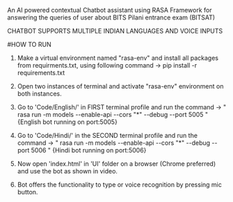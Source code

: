 An AI powered contextual Chatbot assistant using RASA Framework for answering the queries of user about BITS Pilani entrance exam (BITSAT)

CHATBOT SUPPORTS MULTIPLE INDIAN LANGUAGES AND VOICE INPUTS

#HOW TO RUN

1. Make a virtual  environment named "rasa-env" and install all packages from requirments.txt, using following command -> pip install -r requirements.txt

2. Open two instances of terminal and activate "rasa-env" environment on both instances.

3. Go to 'Code/English/' in FIRST terminal profile and run the command -> " rasa run -m models --enable-api --cors "*" --debug --port 5005 "
   {English bot running on port:5005}

4. Go to 'Code/Hindi/' in the SECOND terminal profile and run the command -> " rasa run -m models --enable-api --cors "*" --debug --port 5006 "
   {Hindi bot running on port:5006}


7. Now open 'index.html' in 'UI' folder on a browser (Chrome preferred) and use the bot as shown in video.

8. Bot offers the functionality to type or voice recognition by pressing mic button. 
